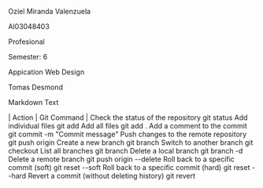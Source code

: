 Oziel Miranda Valenzuela

Al03048403

Profesional

Semester: 6

Appication Web Design

Tomas Desmond

Markdown Text 


| Action | 	Git Command  |
Check the status of the repository	git status
Add individual files	git add <file-name>
Add all files	git add .
Add a comment to the commit	git commit -m "Commit message"
Push changes to the remote repository	git push origin <branch-name>
Create a new branch	git branch <branch-name>
Switch to another branch	git checkout <branch-name>
List all branches	git branch
Delete a local branch	git branch -d <branch-name>
Delete a remote branch	git push origin --delete <branch-name>
Roll back to a specific commit (soft)	git reset --soft <commit-hash>
Roll back to a specific commit (hard)	git reset --hard <commit-hash>
Revert a commit (without deleting history)	git revert <commit-hash>

